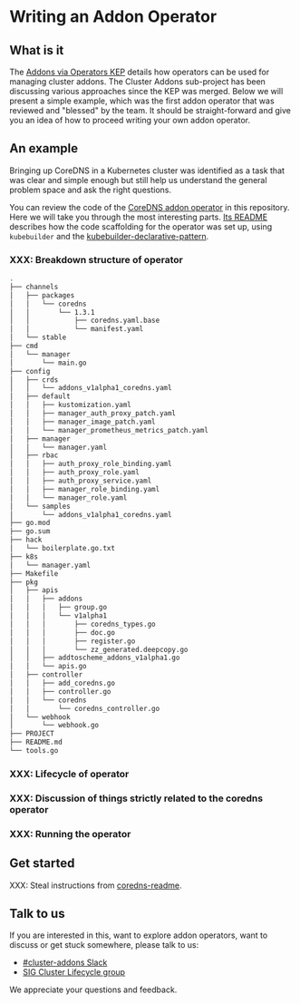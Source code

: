 # Writing an Addon Operator

## What is it

The [Addons via Operators KEP](kep) details how operators can be used for managing cluster addons. The Cluster Addons sub-project has been discussing various approaches since the KEP was merged. Below we will present a simple example, which was the first addon operator that was reviewed and "blessed" by the team. It should be straight-forward and give you an idea of how to proceed writing your own addon operator.

## An example

Bringing up CoreDNS in a Kubernetes cluster was identified as a task that was clear and simple enough but still help us understand the general problem space and ask the right questions.

You can review the code of the [CoreDNS addon operator](coredns-op) in this repository. Here we will take you through the most interesting parts. [Its README](coredns-readme) describes how the code scaffolding for the operator was set up, using `kubebuilder` and the [kubebuilder-declarative-pattern](kdp).

### XXX: Breakdown structure of operator

```sh
.
├── channels
│   ├── packages
│   │   └── coredns
│   │       └── 1.3.1
│   │           ├── coredns.yaml.base
│   │           └── manifest.yaml
│   └── stable
├── cmd
│   └── manager
│       └── main.go
├── config
│   ├── crds
│   │   └── addons_v1alpha1_coredns.yaml
│   ├── default
│   │   ├── kustomization.yaml
│   │   ├── manager_auth_proxy_patch.yaml
│   │   ├── manager_image_patch.yaml
│   │   └── manager_prometheus_metrics_patch.yaml
│   ├── manager
│   │   └── manager.yaml
│   ├── rbac
│   │   ├── auth_proxy_role_binding.yaml
│   │   ├── auth_proxy_role.yaml
│   │   ├── auth_proxy_service.yaml
│   │   ├── manager_role_binding.yaml
│   │   └── manager_role.yaml
│   └── samples
│       └── addons_v1alpha1_coredns.yaml
├── go.mod
├── go.sum
├── hack
│   └── boilerplate.go.txt
├── k8s
│   └── manager.yaml
├── Makefile
├── pkg
│   ├── apis
│   │   ├── addons
│   │   │   ├── group.go
│   │   │   └── v1alpha1
│   │   │       ├── coredns_types.go
│   │   │       ├── doc.go
│   │   │       ├── register.go
│   │   │       └── zz_generated.deepcopy.go
│   │   ├── addtoscheme_addons_v1alpha1.go
│   │   └── apis.go
│   ├── controller
│   │   ├── add_coredns.go
│   │   ├── controller.go
│   │   └── coredns
│   │       └── coredns_controller.go
│   └── webhook
│       └── webhook.go
├── PROJECT
├── README.md
└── tools.go
```

### XXX: Lifecycle of operator

### XXX: Discussion of things strictly related to the coredns operator

### XXX: Running the operator

## Get started

XXX: Steal instructions from [coredns-readme].

## Talk to us

If you are interested in this, want to explore addon operators, want to discuss or get stuck somewhere, please talk to us:

- [#cluster-addons Slack](https://kubernetes.slack.com/messages/cluster-addons)
- [SIG Cluster Lifecycle group](https://groups.google.com/forum/#!forum/kubernetes-sig-cluster-lifecycle)

We appreciate your questions and feedback.

[kep]: https://github.com/kubernetes/enhancements/blob/master/keps/sig-cluster-lifecycle/addons/0035-20190128-addons-via-operators.md
[coredns-op]: https://github.com/kubernetes-sigs/addon-operators/tree/master/coredns
[coredns-readme]: https://github.com/kubernetes-sigs/addon-operators/blob/master/coredns/README.md
[kdp]: https://github.com/kubernetes-sigs/kubebuilder-declarative-pattern
